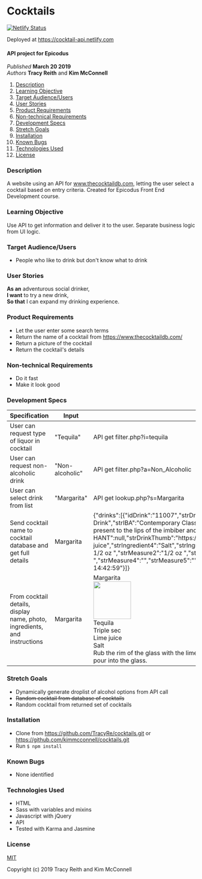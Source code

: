 # Cocktails


[![Netlify Status](https://api.netlify.com/api/v1/badges/9a1cffa2-f640-4487-ab2a-5d5fc152400f/deploy-status)](https://app.netlify.com/sites/cocktail-api/deploys)

Deployed at https://cocktail-api.netlify.com

#### API project for Epicodus

_Published_ **March 20 2019**<br>
_Authors_ **Tracy Reith** and **Kim McConnell**

1. [Description](#description)
1. [Learning Objective](#learning-objective)
1. [Target Audience/Users](#target-audience/users)
1. [User Stories](#user-stories)
1. [Product Requirements](#product-requirements)
1. [Non-technical Requirements](#non-technical-requirements)
1. [Development Specs](#development-specs)
1. [Stretch Goals](#stretch-goals)
1. [Installation](#installation)
1. [Known Bugs](#known-bugs)
1. [Technologies Used](#technologies-used)
1. [License](#license)

### Description
A website using an API for www.thecocktaildb.com, letting the user select a cocktail based on entry criteria. Created for Epicodus Front End Development course.

### Learning Objective
Use API to get information and deliver it to the user. Separate business logic from UI logic.

### Target Audience/Users
* People who like to drink but don't know what to drink

### User Stories
**As an** adventurous social drinker,<br>
**I want** to try a new drink,<br>
**So that** I can expand my drinking experience.

### Product Requirements
* Let the user enter some search terms
* Return the name of a cocktail from https://www.thecocktaildb.com/
* Return a picture of the cocktail
* Return the cocktail's details

### Non-technical Requirements
* Do it fast
* Make it look good

### Development Specs

Specification | Input | Output
------------- | ----- | ------
User can request type of liquor in cocktail | "Tequila" | API get filter.php?i=tequila
User can request non-alcoholic drink | "Non-alcoholic" | API get filter.php?a=Non_Alcoholic
User can select drink from list | "Margarita" | API get lookup.php?s=Margarita
Send cocktail name to cocktail database and get full details | Margarita | {"drinks":[{"idDrink":"11007","strDrink":"Margarita","strDrinkAlternate":null,"strDrinkES":null,"strDrinkDE":null,"strDrinkFR":null,"strDrinkZH-HANS":null,"strDrinkZH-HANT":null,"strTags":"IBA,ContemporaryClassic","strVideo":null,"strCategory":"Ordinary Drink","strIBA":"Contemporary Classics","strAlcoholic":"Alcoholic","strGlass":"Cocktail glass","strInstructions":"Rub the rim of the glass with the lime slice to make the salt stick to it. Take care to moisten only the outer rim and sprinkle the salt on it. The salt should present to the lips of the imbiber and never mix into the cocktail. Shake the other ingredients with ice, then carefully pour into the glass.","strInstructionsES":null,"strInstructionsDE":null,"strInstructionsFR":null,"strInstructionsZH-HANS":null,"strInstructionsZH-HANT":null,"strDrinkThumb":"https:\/\/www.thecocktaildb.com\/images\/media\/drink\/wpxpvu1439905379.jpg","strIngredient1":"Tequila","strIngredient2":"Triple sec","strIngredient3":"Lime juice","strIngredient4":"Salt","strIngredient5":"","strIngredient6":"","strIngredient7":"","strIngredient8":"","strIngredient9":"","strIngredient10":"","strIngredient11":"","strIngredient12":"","strIngredient13":"","strIngredient14":"","strIngredient15":"","strMeasure1":"1 1\/2 oz ","strMeasure2":"1\/2 oz ","strMeasure3":"1 oz ","strMeasure4":"","strMeasure5":"","strMeasure6":"","strMeasure7":"","strMeasure8":"","strMeasure9":"","strMeasure10":"","strMeasure11":"","strMeasure12":"","strMeasure13":"","strMeasure14":"","strMeasure15":"","dateModified":"2015-08-18 14:42:59"}]}
From cocktail details, display name, photo, ingredients, and instructions | Margarita | Margarita<br><img src="https://www.thecocktaildb.com/images/media/drink/wpxpvu1439905379.jpg" width="100px"><br>Tequila<br>Triple sec<br>Lime juice<br>Salt<br>Rub the rim of the glass with the lime slice to make the salt stick to it. Take care to moisten only the outer rim and sprinkle the salt on it. The salt should present to the lips of the imbiber and never mix into the cocktail. Shake the other ingredients with ice, then carefully pour into the glass.

### Stretch Goals
* Dynamically generate droplist of alcohol options from API call
* ~~Random cocktail from database of cocktails~~
* Random cocktail from returned set of cocktails

### Installation
* Clone from https://github.com/TracyRe/cocktails.git or https://github.com/kimmcconnell/cocktails.git
* Run `$ npm install`


### Known Bugs
* None identified

### Technologies Used
* HTML
* Sass with variables and mixins
* Javascript with jQuery
* API
* Tested with Karma and Jasmine

### License
[MIT](./LICENSE.txt)

Copyright (c) 2019 Tracy Reith and Kim McConnell
